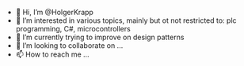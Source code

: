 - 👋 Hi, I’m @HolgerKrapp
- 👀 I’m interested in various topics, mainly but ot not restricted to: plc programming, C#, microcontrollers
- 🌱 I’m currently trying to improve on design patterns
- 💞️ I’m looking to collaborate on ...
- 📫 How to reach me ...

<!---
HolgerKrapp/HolgerKrapp is a ✨ special ✨ repository because its `README.md` (this file) appears on your GitHub profile.
You can click the Preview link to take a look at your changes.
--->
